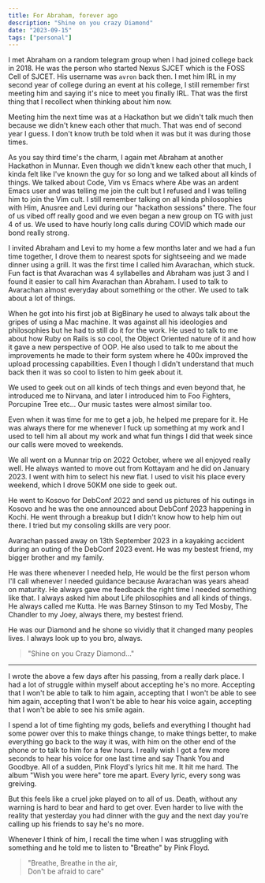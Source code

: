 ```yaml
---
title: For Abraham, forever ago
description: "Shine on you crazy Diamond"
date: "2023-09-15"
tags: ["personal"]
---
```


I met Abraham on a random telegram group when I had joined college back in 2018. He was the person who started Nexus SJCET which is the FOSS Cell of SJCET. His username was `avron` back then. I met him IRL in my second year of college during an event at his college, I still remember first meeting him and saying it's nice to meet you finally IRL. That was the first thing that I recollect when thinking about him now.

Meeting him the next time was at a Hackathon but we didn't talk much then because we didn't knew each other that much. That was end of second year I guess. I don't know truth be told when it was but it was during those times.

As you say third time's the charm, I again met Abraham at another Hackathon in Munnar. Even though we didn't knew each other that much, I kinda felt like I've known the guy for so long and we talked about all kinds of things. We talked about Code, Vim vs Emacs where Abe was an ardent Emacs user and was telling me join the cult but I refused and I was telling him to join the Vim cult. I still remember talking on all kinda philosophies with Him, Anusree and Levi during our "hackathon sessions" there. The four of us vibed off really good and we even began a new group on TG with just 4 of us. We used to have hourly long calls during COVID which made our bond really strong.

I invited Abraham and Levi to my home a few months later and we had a fun time together, I drove them to nearest spots for sightseeing and we made dinner using a grill. It was the first time I called him Avarachan, which stuck. Fun fact is that Avarachan was 4 syllabelles and Abraham was just 3 and I found it easier to call him Avarachan than Abraham. I used to talk to Avarachan almost everyday about something or the other. We used to talk about a lot of things.

When he got into his first job at BigBinary he used to always talk about the gripes of using a Mac machine. It was against all his ideologies and philosophies but he had to still do it for the work. He used to talk to me about how Ruby on Rails is so cool, the Object Oriented nature of it and how it gave a new perspective of OOP. He also used to talk to me about the improvements he made to their form system where he 400x improved the upload processing capabilities. Even I though I didn't understand that much back then it was so cool to listen to him geek about it.

We used to geek out on all kinds of tech things and even beyond that, he introduced me to Nirvana, and later I introduced him to Foo Fighters, Porcupine Tree etc... Our music tastes were almost similar too.

Even when it was time for me to get a job, he helped me prepare for it. He was always there for me whenever I fuck up something at my work and I used to tell him all about my work and what fun things I did that week since our calls were moved to weekends.

We all went on a Munnar trip on 2022 October, where we all enjoyed really well. He always wanted to move out from Kottayam and he did on January 2023. I went with him to select his new flat. I used to visit his place every weekend, which I drove 50KM one side to geek out.

He went to Kosovo for DebConf 2022 and send us pictures of his outings in Kosovo and he was the one announced about DebConf 2023 happening in Kochi. He went through a breakup but I didn't know how to help him out there. I tried but my consoling skills are very poor.

Avarachan passed away on 13th September 2023 in a kayaking accident during an outing of the DebConf 2023 event. He was my bestest friend, my bigger brother and my family.

He was there whenever I needed help, He would be the first person whom I'll call whenever I needed guidance because Avarachan was years ahead on maturity. He always gave me feedback the right time I needed something like that. I always asked him about Life philosophies and all kinds of things. He always called me Kutta. He was Barney Stinson to my Ted Mosby, The Chandler to my Joey, always there, my bestest friend.

He was our Diamond and he shone so vividly that it changed many peoples lives. I always look up to you bro, always.

> "Shine on you Crazy Diamond..."

---

I wrote the above a few days after his passing, from a really dark place. I had a lot of struggle within myself about accepting he's no more. Accepting that I won't be able to talk to him again, accepting that I won't be able to see him again, accepting that I won't be able to hear his voice again, accepting that I won't be able to see his smile again.

I spend a lot of time fighting my gods, beliefs and everything I thought had some power over this to make things change, to make things better, to make everything go back to the way it was, with him on the other end of the phone or to talk to him for a few hours. I really wish I got a few more seconds to hear his voice for one last time and say Thank You and Goodbye. All of a sudden, Pink Floyd's lyrics hit me. It hit me hard. The album "Wish you were here" tore me apart. Every lyric, every song was greiving. 

But this feels like a cruel joke played on to all of us. Death, without any warning is hard to bear and hard to get over. Even harder to live with the reality that yesterday you had dinner with the guy and the next day you're calling up his friends to say he's no more.

Whenever I think of him, I recall the time when I was struggling with something and he told me to listen to "Breathe" by Pink Floyd.

> "Breathe, Breathe in the air,  
> Don't be afraid to care"
